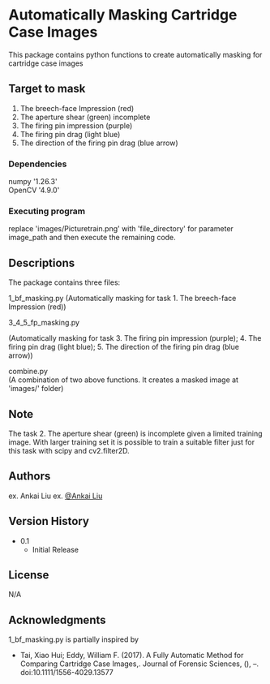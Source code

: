 # Automatically Masking Cartridge Case Images

This package contains python functions to create automatically masking for cartridge case images

## Target to mask

1. The breech-face Impression (red)
2. The aperture shear (green) incomplete
3. The firing pin impression (purple)
4. The firing pin drag (light blue)
5. The direction of the firing pin drag (blue arrow)

### Dependencies

numpy '1.26.3'   
OpenCV '4.9.0'

### Executing program

replace 'images/Picturetrain.png' with 'file_directory' for parameter image_path and then execute the remaining code.

## Descriptions

The package contains three files:

1_bf_masking.py 
(Automatically masking for task 1. The breech-face Impression (red))

3_4_5_fp_masking.py  

(Automatically masking for task 3. The firing pin impression (purple); 4. The firing pin drag (light blue); 5. The direction of the firing pin drag (blue arrow))

combine.py   
(A combination of two above functions. It creates a masked image at 'images/' folder)

## Note

The task 2. The aperture shear (green) is incomplete given a limited training image. With larger training set it is possible to train a suitable filter just for this task with scipy and cv2.filter2D.  

## Authors

ex. Ankai Liu 
ex. [@Ankai Liu](https://github.com/lakingz/AutoMasking)

## Version History

* 0.1
    * Initial Release

## License

N/A
## Acknowledgments

1_bf_masking.py is partially inspired by
* Tai, Xiao Hui; Eddy, William F. (2017). A Fully Automatic Method for Comparing Cartridge Case Images,. Journal of Forensic Sciences, (), –. doi:10.1111/1556-4029.13577
